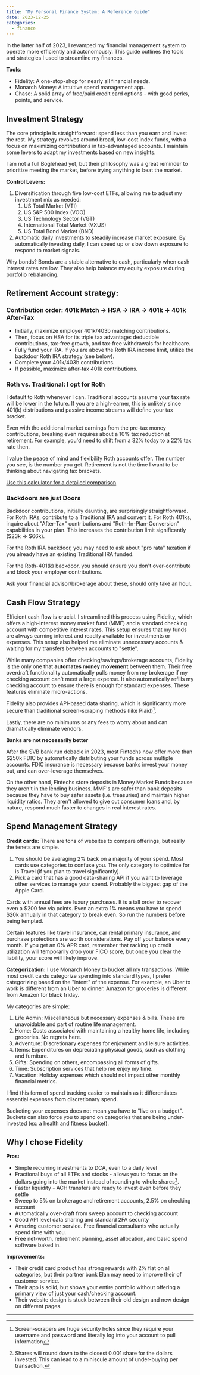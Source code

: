 ```yaml
---
title: "My Personal Finance System: A Reference Guide"
date: 2023-12-25
categories:
  - finance
---
```


In the latter half of 2023, I revamped my financial management system to operate more efficiently and autonomously. This guide outlines the tools and strategies I used to streamline my finances.

**Tools:**
* Fidelity: A one-stop-shop for nearly all financial needs.
* Monarch Money: A intuitive spend management app.
* Chase: A solid array of free/paid credit card options - with good perks, points, and service.

## Investment Strategy

The core principle is straightforward: spend less than you earn and invest the rest. My strategy revolves around broad, low-cost index funds, with a focus on maximizing contributions in tax-advantaged accounts. I maintain some levers to adapt my investments based on new insights.

I am not a full Boglehead yet, but their philosophy was a great reminder to prioritize meeting the market, before trying anything to beat the market.

**Control Levers:**
1. Diversification through five low-cost ETFs, allowing me to adjust my investment mix as needed:
    1. US Total Market (VTI)
    2. US S&P 500 Index (VOO)
    3. US Technology Sector (VGT)
    4. International Total Market (VXUS)
    5. US Total Bond Market (BND)
2. Automatic daily investments to steadily increase market exposure. By automatically investing daily, I can speed up or slow down exposure to respond to market signals.

Why bonds? Bonds are a stable alternative to cash, particularly when cash interest rates are low. They also help balance my equity exposure during portfolio rebalancing.

## Retirement Account strategy:

### Contribution order: 401k Match -> HSA -> IRA -> 401k -> 401k After-Tax

* Initially, maximize employer 401k/403b matching contributions.
* Then, focus on HSA for its triple tax advantage: deductible contributions, tax-free growth, and tax-free withdrawals for healthcare.
* Fully fund your IRA. If you are above the Roth IRA income limit, utilize the backdoor Roth IRA strategy (see below).
* Complete your 401k/403b contributions.
* If possible, maximize after-tax 401k contributions.

### Roth vs. Traditional: I opt for Roth

I default to Roth whenever I can. Traditional accounts assume your tax rate will be lower in the future. If you are a high-earner, this is unlikely since 401(k) distributions and passive income streams will define your tax bracket.

Even with the additional market earnings from the pre-tax money contributions, breaking even requires about a 10% tax reduction at retirement. For example, you'd need to shift from a 32% today to a 22% tax rate then.

I value the peace of mind and flexibility Roth accounts offer. The number you see, is the number you get. Retirement is not the time I want to be thinking about navigating tax brackets.

[Use this calculator for a detailed comparison](https://www.capitalgroup.com/individual/planning/tools/traditional-vs-roth-401k-403b-analyzer.htm)

### Backdoors are just Doors

Backdoor contributions, initially daunting, are surprisingly straightforward. For Roth IRAs, contribute to a Traditional IRA and convert it. For Roth 401ks, inquire about "After-Tax" contributions and "Roth-In-Plan-Conversion" capabilities in your plan. This increases the contribution limit significantly ($23k -> $66k).

For the Roth IRA backdoor, you may need to ask about "pro rata" taxation if you already have an existing Traditional IRA funded.

For the Roth-401(k) backdoor, you should ensure you don't over-contribute and block your employer contributions.

Ask your financial advisor/brokerage about these, should only take an hour.

## Cash Flow Strategy

Efficient cash flow is crucial. I streamlined this process using Fidelity, which offers a high-interest money market fund (MMF) and a standard checking account with competitive interest rates. This setup ensures that my funds are always earning interest and readily available for investments or expenses. This setup also helped me eliminate unnecessary accounts & waiting for my transfers between accounts to "settle".

While many companies offer checking/savings/brokerage accounts, Fidelity is the only one that **automates money movement** between them. Their free overdraft functionality automatically pulls money from my brokerage if my checking account can't meet a large expense. It also automatically refills my checking account to ensure there is enough for standard expenses. These features eliminate micro-actions.

Fidelity also provides API-based data sharing, which is significantly more secure than traditional screen-scraping methods (like Plaid)[^2].

[^2]: Screen-scrapers are huge security holes since they require your username and password and literally log into your account to pull information

Lastly, there are no minimums or any fees to worry about and can dramatically eliminate vendors.

**Banks are not necessarily better** 

After the SVB bank run debacle in 2023, most Fintechs now offer more than $250k FDIC by automatically distributing your funds across multiple accounts. FDIC insurance is necessary because banks invest your money out, and can over-leverage themselves.  

On the other hand, Fintechs store deposits in Money Market Funds because they aren't in the lending business. MMF's are safer than bank deposits because they have to buy safer assets (i.e. treasuries) and maintain higher liquidity ratios. They aren't allowed to give out consumer loans and, by nature, respond much faster to changes in real interest rates.


## Spend Management Strategy
**Credit cards:**
There are tons of websites to compare offerings, but really the tenets are simple. 
1. You should be averaging 2% back on a majority of your spend. Most cards use categories to confuse you. The only category to optimize for is Travel (if you plan to travel significantly).
2. Pick a card that has a good data-sharing API if you want to leverage other services to manage your spend. Probably the biggest gap of the Apple Card.

Cards with annual fees are luxury purchases. It is a tall order to recover even a \$200 fee via points. Even an extra 1% means you have to spend \$20k annually in that category to break even. So run the numbers before being tempted. 

Certain features like travel insurance, car rental primary insurance, and purchase protections are worth considerations. Pay off your balance every month. If you get an 0% APR card, remember that racking up credit utilization will temporarily drop your FICO score, but once you clear the liability, your score will likely improve.

**Categorization:**
I use Monarch Money to bucket all my transactions. While most credit cards categorize spending into standard types, I prefer categorizing based on the "intent" of the expense. For example, an Uber to work is different from an Uber to dinner. Amazon for groceries is different from Amazon for black friday.

My categories are simple:
1. Life Admin: Miscellaneous but necessary expenses & bills. These are unavoidable and part of routine life management.
2. Home: Costs associated with maintaining a healthy home life, including groceries. No regrets here.
3. Adventure: Discretionary expenses for enjoyment and leisure activities.
4. Items: Expenditures on depreciating physical goods, such as clothing and furniture.
5. Gifts: Spending on others, encompassing all forms of gifts.
6. Time: Subscription services that help me enjoy my time.
7. Vacation: Holiday expenses which should not impact other monthly financial metrics.

I find this form of spend tracking easier to maintain as it differentiates essential expenses from discretionary spend.

Bucketing your expenses does not mean you have to "live on a budget". Buckets can also force you to spend on categories that are being under-invested (ex: a health and fitness bucket).

## Why I chose Fidelity

**Pros:**
* Simple recurring investments to DCA, even to a daily level
* Fractional buys of all ETFs and stocks - allows you to focus on the dollars going into the market instead of rounding to whole shares[^5].
* Faster liquidity - ACH transfers are ready to invest even before they settle
* Sweep to 5% on brokerage and retirement accounts, 2.5% on checking account
* Automatically over-draft from sweep account to checking account
* Good API level data sharing and standard 2FA security
* Amazing customer service. Free financial consultants who actually spend time with you.
* Free net-worth, retirement planning, asset allocation, and basic spend software baked in.

[^5]: Shares will round down to the closest 0.001 share for the dollars invested. This can lead to a miniscule amount of under-buying per transaction. 

**Improvements:**
* Their credit card product has strong rewards with 2% flat on all categories, but their partner bank Elan may need to improve their of customer service.
* Their app is solid, but shows your entire portfolio without offering a primary view of just your cash/checking account.
* Their website design is stuck between their old design and new design on different pages.

---
